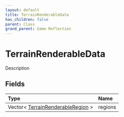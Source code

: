 ```yaml
---
layout: default
title: TerrainRenderableData
has_children: false
parent: Class
grand_parent: Game Reflection
---
```

# TerrainRenderableData
Description 

## Fields
| Type | Name |
|:-------------|:--------------|
| Vector< [TerrainRenderableRegion](/game-reflection/classes/terrain_renderable_region.md) > | regions |
